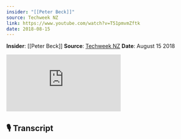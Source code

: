 ```yaml
---
insider: "[[Peter Beck]]"
source: Techweek NZ
link: https://www.youtube.com/watch?v=T51pmvmZftk
date: 2018-08-15
---
```


**Insider**: [[Peter Beck]]
**Source**: [Techweek NZ](https://www.youtube.com/watch?v=T51pmvmZftk)
**Date**: August 15 2018

<div class="responsive-video">
<iframe src="https://www.youtube.com/embed/T51pmvmZftk" title="Meet the UpStarters, Auckland — Peter Beck, Rocket Lab" frameborder="0" allow="accelerometer; autoplay; clipboard-write; encrypted-media; gyroscope; picture-in-picture; web-share" referrerpolicy="strict-origin-when-cross-origin" allowfullscreen></iframe>
</div>

## 🎙️ Transcript
